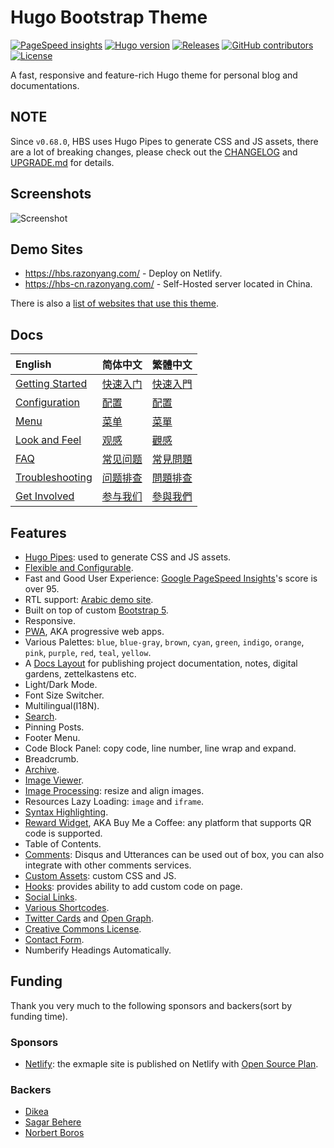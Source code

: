 # Hugo Bootstrap Theme

[![PageSpeed insights](https://img.shields.io/badge/speed-95%2B-success?style=flat-square)](https://pagespeed.web.dev/report?url=https://hbs.razonyang.com/en/)
[![Hugo version](https://img.shields.io/badge/hugo-0.97.0%2B-important?style=flat-square)](https://github.com/gohugoio/hugo/releases)
[![Releases](https://img.shields.io/github/release/razonyang/hugo-theme-bootstrap?style=flat-square)](https://github.com/razonyang/hugo-theme-bootstrap/releases)
[![GitHub contributors](https://img.shields.io/github/contributors/razonyang/hugo-theme-bootstrap?style=flat-square)](https://github.com/razonyang/hugo-theme-bootstrap/graphs/contributors)
[![License](https://img.shields.io/github/license/razonyang/hugo-theme-bootstrap?style=flat-square)](https://github.com/razonyang/hugo-theme-bootstrap/blob/master/LICENSE)

A fast, responsive and feature-rich Hugo theme for personal blog and documentations.

## NOTE

Since `v0.68.0`, HBS uses Hugo Pipes to generate CSS and JS assets, there are a lot of breaking changes, please check out the [CHANGELOG](CHANGELOG.md) and [UPGRADE.md](UPGRADE.md) for details.

## Screenshots

![Screenshot](https://raw.githubusercontent.com/razonyang/hugo-theme-bootstrap/master/images/screenshot.png)

## Demo Sites

- https://hbs.razonyang.com/ - Deploy on Netlify.
- https://hbs-cn.razonyang.com/ - Self-Hosted server located in China.

There is also a [list of websites that use this theme](https://github.com/razonyang/hugo-theme-bootstrap/blob/master/USERS.md).

## Docs

| English | 简体中文 | 繁體中文
|:---|:---|:---
| [Getting Started](https://hbs.razonyang.com/en/docs/getting-started) | [快速入门](https://hbs.razonyang.com/zh-cn/docs/getting-started) | [快速入門](https://hbs.razonyang.com/zh-tw/docs/getting-started)
| [Configuration](https://hbs.razonyang.com/en/docs/configuration) | [配置](https://hbs.razonyang.com/zh-cn/docs/configuration) | [配置](https://hbs.razonyang.com/zh-tw/docs/configuration)
| [Menu](https://hbs.razonyang.com/en/docs/menu) | [菜单](https://hbs.razonyang.com/zh-cn/docs/menu) | [菜單](https://hbs.razonyang.com/zh-tw/posts/menu)
| [Look and Feel](https://hbs.razonyang.com/en/docs/look-and-feel) | [观感](https://hbs.razonyang.com/zh-cn/docs/look-and-feel) | [觀感](https://hbs.razonyang.com/zh-tw/docs/look-and-feel)
| [FAQ](https://hbs.razonyang.com/en/faq) | [常见问题](https://hbs.razonyang.com/zh-cn/faq) | [常見問題](https://hbs.razonyang.com/zh-tw/faq)
| [Troubleshooting](https://hbs.razonyang.com/en/docs/troubleshooting) | [问题排查](https://hbs.razonyang.com/zh-cn/docs/troubleshooting) | [問題排查](https://hbs.razonyang.com/zh-tw/docs/troubleshooting)
| [Get Involved](https://hbs.razonyang.com/en/docs/get-involved) | [参与我们](https://hbs.razonyang.com/zh-cn/docs/get-involved) | [參與我們](https://hbs.razonyang.com/zh-tw/docs/get-involved)

## Features

- [Hugo Pipes](https://gohugo.io/hugo-pipes/): used to generate CSS and JS assets.
- [Flexible and Configurable](https://hbs.razonyang.com/en/docs/configuration).
- Fast and Good User Experience: [Google PageSpeed Insights](https://pagespeed.web.dev/report?url=https://hbs.razonyang.com/en/)'s score is over 95.
- RTL support: [Arabic demo site](https://hbs.razonyang.com/ar/).
- Built on top of custom [Bootstrap 5](https://getbootstrap.com/).
- Responsive.
- [PWA](https://hbs.razonyang.com/en/docs/pwa), AKA progressive web apps.
- Various Palettes: `blue`, `blue-gray`, `brown`, `cyan`, `green`, `indigo`, `orange`, `pink`, `purple`, `red`, `teal`, `yellow`.
- A [Docs Layout](https://hbs.razonyang.com/en/docs/layouts/docs) for publishing project documentation, notes, digital gardens, zettelkastens etc.
- Light/Dark Mode.
- Font Size Switcher.
- Multilingual(I18N).
- [Search](https://hbs.razonyang.com/en/docs/search).
- Pinning Posts.
- Footer Menu.
- Code Block Panel: copy code, line number, line wrap and expand.
- Breadcrumb.
- [Archive](https://hbs.razonyang.com/en/docs/archives).
- [Image Viewer](https://hbs.razonyang.com/en/docs/image-viewer).
- [Image Processing](https://hbs.razonyang.com/en/docs/image-processing): resize and align images.
- Resources Lazy Loading: `image` and `iframe`.
- [Syntax Highlighting](https://hbs.razonyang.com/en/docs/look-and-feel#syntax-highlighting).
- [Reward Widget](https://hbs.razonyang.com/en/docs/widgets/reward), AKA Buy Me a Coffee: any platform that supports QR code is supported.
- Table of Contents.
- [Comments](https://hbs.razonyang.com/en/docs/widgets/comments): Disqus and Utterances can be used out of box, you can also integrate with other comments services.
- [Custom Assets](https://hbs.razonyang.com/en/docs/advanced/custom-assets): custom CSS and JS.
- [Hooks](https://hbs.razonyang.com/en/docs/advanced/hooks): provides ability to add custom code on page.
- [Social Links](https://hbs.razonyang.com/en/docs/widgets/social-links).
- [Various Shortcodes](https://hbs.razonyang.com/en/docs/shortcodes).
- [Twitter Cards](https://gohugo.io/templates/internal/#configure-twitter-cards) and [Open Graph](https://gohugo.io/templates/internal/#configure-open-graph).
- [Creative Commons License](https://creativecommons.org/licenses/).
- [Contact Form](https://hbs.razonyang.com/en/docs/layouts/contact-form).
- Numberify Headings Automatically.

## Funding

Thank you very much to the following sponsors and backers(sort by funding time).

### Sponsors

- [Netlify](https://netlify.app/): the exmaple site is published on Netlify with [Open Source Plan](https://www.netlify.com/legal/open-source-policy/).

### Backers

- [Dikea](https://github.com/Dikea)
- [Sagar Behere](https://github.com/sagarbehere)
- [Norbert Boros](https://github.com/Mecanik)
